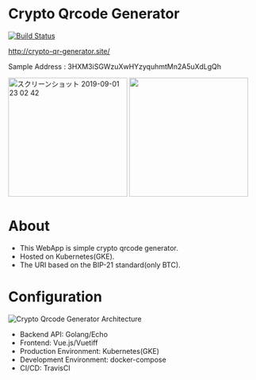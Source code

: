 # Crypto Qrcode Generator

[![Build Status](https://secure.travis-ci.org/yassun/crypto-qrcode-generator.png?branch=master)](http://travis-ci.org/yassun/crypto-qrcode-generator)

http://crypto-qr-generator.site/

Sample Address : 3HXM3iSGWzuXwHYzyquhmtMn2A5uXdLgQh

<img width="240" alt="スクリーンショット 2019-09-01 23 02 42" src="https://user-images.githubusercontent.com/2255617/64077588-d6e2cc00-cd0c-11e9-9572-d02a8d3b1c7f.png"> <img width="240" src="https://user-images.githubusercontent.com/2255617/64077835-0bf01e00-cd0f-11e9-8d08-c4676a17df94.png">

# About
- This WebApp is simple crypto qrcode generator. 
- Hosted on Kubernetes(GKE). 
- The URI based on the BIP-21 standard(only BTC).

# Configuration

![Crypto Qrcode Generator Architecture](https://user-images.githubusercontent.com/2255617/64079033-5c6e7800-cd1d-11e9-84d8-fbd264d600ac.png)

- Backend API: Golang/Echo
- Frontend: Vue.js/Vuetiff
- Production Environment: Kubernetes(GKE)
- Development Environment: docker-compose
- CI/CD: TravisCI
